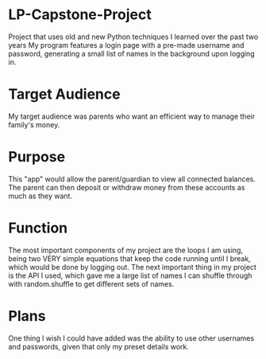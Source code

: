 # LP-Capstone-Project

Project that uses old and new Python techniques I learned over the past two years
My program features a login page with a pre-made username and password, generating a small list of names in the background upon logging in.
# Target Audience
My target audience was parents who want an efficient way to manage their family's money.
# Purpose
This "app" would allow the parent/guardian to view all connected balances. The parent can then deposit or withdraw money from these accounts as much as they want.
# Function
The most important components of my project are the loops I am using, being two VERY simple equations that keep the code running until I break, which would be done by logging out. The next important thing in my project is the API I used, which gave me a large list of names I can shuffle through with random.shuffle to get different sets of names.
# Plans
One thing I wish I could have added was the ability to use other usernames and passwords, given that only my preset details work.

